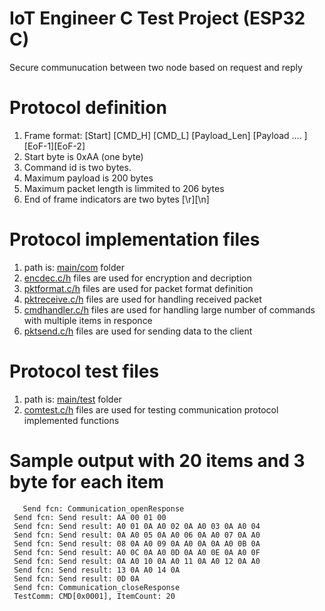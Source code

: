 # IoT Engineer C Test Project (ESP32 C)
Secure communucation between two node based on request and reply 

# Protocol definition
  1) Frame format: 
      [Start] [CMD_H]  [CMD_L] [Payload_Len]  [Payload .... ][EoF-1][EoF-2]
  2) Start byte is 0xAA (one byte)
  3) Command id is two bytes.
  4) Maximum payload is 200 bytes 
  5) Maximum packet length is limmited to 206 bytes
  6) End of frame indicators are two bytes [\r][\n]

# Protocol implementation files 
  1) path is: [main/com](/IoTEngCTestPrj/IoTEngCTestPrj/main/com/) folder
  2) [encdec.c/h](/IoTEngCTestPrj/IoTEngCTestPrj/main/com/encdec.c) files are used for encryption and decription
  3) [pktformat.c/h](/IoTEngCTestPrj/IoTEngCTestPrj/main/com/pktformat.c) files are used for packet format definition 
  4) [pktreceive.c/h](/IoTEngCTestPrj/IoTEngCTestPrj/main/com/pktreceive.c) files are used for handling received packet
  5) [cmdhandler.c/h](/IoTEngCTestPrj/IoTEngCTestPrj/main/com/cmdhandler.c) files are used for handling large number of commands with multiple items in responce 
  5) [pktsend.c/h](/IoTEngCTestPrj/IoTEngCTestPrj/main/com/pktsend.c) files are used for sending data to the client
  


  # Protocol test files 
  1) path is: [main/test](/IoTEngCTestPrj/IoTEngCTestPrj/main/test/) folder
  2) [comtest.c/h](/IoTEngCTestPrj/IoTEngCTestPrj/main/test/comtest.c) files are used for testing communication protocol implemented functions

  # Sample output with 20 items and 3 byte for each item      
	   Send fcn: Communication_openResponse
     Send fcn: Send result: AA 00 01 00
     Send fcn: Send result: A0 01 0A A0 02 0A A0 03 0A A0 04
     Send fcn: Send result: 0A A0 05 0A A0 06 0A A0 07 0A A0
     Send fcn: Send result: 08 0A A0 09 0A A0 0A 0A A0 0B 0A
     Send fcn: Send result: A0 0C 0A A0 0D 0A A0 0E 0A A0 0F
     Send fcn: Send result: 0A A0 10 0A A0 11 0A A0 12 0A A0
     Send fcn: Send result: 13 0A A0 14 0A 
     Send fcn: Send result: 0D 0A 
     Send fcn: Communication_closeResponse
     TestComm: CMD[0x0001], ItemCount: 20
	 
 
